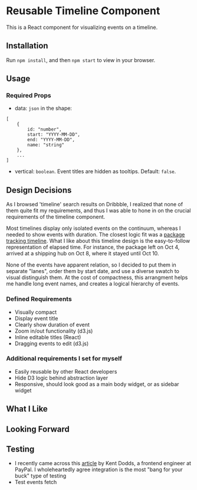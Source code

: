 # Reusable Timeline Component

This is a React component for visualizing events on a timeline. 

## Installation
Run `npm install`, and then `npm start` to view in your browser. 

## Usage

### Required Props

* data: ```json``` in the shape:

```
[
	{
		id: "number",
		start: "YYYY-MM-DD",
		end: "YYYY-MM-DD",
		name: "string"
	},
	...
]
```

* vertical: `boolean`. Event titles are hidden as tooltips. Default: `false`.


## Design Decisions

As I browsed 'timeline' search results on Dribbble, I realized that none of them quite fit my requirements, and thus I was able to hone in on the crucial requirements of the timeline component. 

Most timelines display only isolated events on the continuum, whereas I needed to show events with duration. The closest logic fit was a [package tracking timeline](https://cdn.dribbble.com/users/187214/screenshots/5288770/myh-messages_4x.png). What I like about this timeline design is the easy-to-follow representation of elapsed time. For instance, the package left on Oct 4, arrived at a shipping hub on Oct 8, where it stayed until Oct 10. 

None of the events have apparent relation, so I decided to put them in separate "lanes", order them by start date, and use a diverse swatch to visual distinguish them. At the cost of compactness, this arrangment helps me handle long event names, and creates a logical hierarchy of events.

### Defined Requirements

* Visually compact
* Display event title
* Clearly show duration of event
* Zoom in/out functionality (d3.js)
* Inline editable titles (React)
* Dragging events to edit (d3.js)


### Additional requirements I set for myself

* Easily reusable by other React developers
* Hide D3 logic behind abstraction layer
* Responsive, should look good as a main body widget, or as sidebar widget


## What I Like

## Looking Forward

## Testing

* I recently came across this [article](https://blog.kentcdodds.com/write-tests-not-too-many-mostly-integration-5e8c7fff591c) by Kent Dodds, a frontend engineer at PayPal. I wholeheartedly agree integration is the most "bang for your buck" type of testing 
* Test events fetch